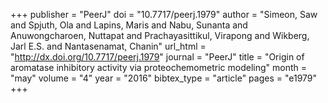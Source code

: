 +++
publisher = "PeerJ"
doi = "10.7717/peerj.1979"
author = "Simeon, Saw and Spjuth, Ola and Lapins, Maris and Nabu, Sunanta and Anuwongcharoen, Nuttapat and Prachayasittikul, Virapong and Wikberg, Jarl E.S. and Nantasenamat, Chanin"
url_html = "http://dx.doi.org/10.7717/peerj.1979"
journal = "PeerJ"
title = "Origin of aromatase inhibitory activity via proteochemometric modeling"
month = "may"
volume = "4"
year = "2016"
bibtex_type = "article"
pages = "e1979"
+++


